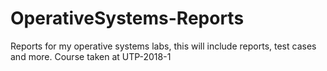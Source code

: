 # OperativeSystems-Reports
Reports for my operative systems labs, this will include reports, test cases and more. Course taken at UTP-2018-1
